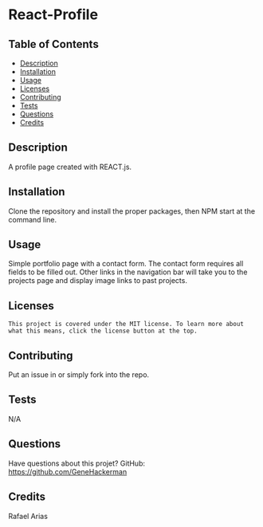 # React-Profile
  
  

  ## Table of Contents
  * [Description](#description)
  * [Installation](#installation)
  * [Usage](#usage)
  * [Licenses](#licenses)
  * [Contributing](#contributing)
  * [Tests](#tests)
  * [Questions](#questions)
  * [Credits](#credits)
  
  ## Description
  A profile page created with REACT.js.

  ## Installation
  Clone the repository and install the proper packages, then NPM start at the command line.

  ## Usage
  Simple portfolio page with a contact form. The contact form requires all fields to be filled out. Other links in the navigation bar will take you to the projects page and display image links to past projects.

  ## Licenses
    This project is covered under the MIT license. To learn more about what this means, click the license button at the top.

  ## Contributing
  Put an issue in or simply fork into the repo.

  ## Tests
  N/A

  ## Questions
  Have questions about this projet?
  GitHub: https://github.com/GeneHackerman

  ## Credits
  Rafael Arias
  
  